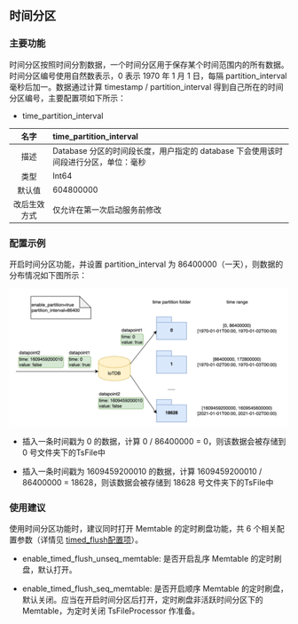 <!--

    Licensed to the Apache Software Foundation (ASF) under one
    or more contributor license agreements.  See the NOTICE file
    distributed with this work for additional information
    regarding copyright ownership.  The ASF licenses this file
    to you under the Apache License, Version 2.0 (the
    "License"); you may not use this file except in compliance
    with the License.  You may obtain a copy of the License at
    
        http://www.apache.org/licenses/LICENSE-2.0
    
    Unless required by applicable law or agreed to in writing,
    software distributed under the License is distributed on an
    "AS IS" BASIS, WITHOUT WARRANTIES OR CONDITIONS OF ANY
    KIND, either express or implied.  See the License for the
    specific language governing permissions and limitations
    under the License.

-->

## 时间分区

### 主要功能

时间分区按照时间分割数据，一个时间分区用于保存某个时间范围内的所有数据。时间分区编号使用自然数表示，0 表示 1970 年 1 月 1 日，每隔 partition_interval 毫秒后加一。数据通过计算 timestamp / partition_interval 得到自己所在的时间分区编号，主要配置项如下所示：

* time\_partition\_interval

|名字| time\_partition\_interval              |
 |:---------------------------------------------------:|:----------------------------------------|
|描述| Database 分区的时间段长度，用户指定的 database 下会使用该时间段进行分区，单位：毫秒 |
|类型|                        Int64                        |
|默认值|                      604800000                      |
|改后生效方式|                   仅允许在第一次启动服务前修改                    |

### 配置示例

开启时间分区功能，并设置 partition_interval 为 86400000（一天），则数据的分布情况如下图所示：

<img style="width:100%; max-width:800px; max-height:600px; margin-left:auto; margin-right:auto; display:block;" src="https://github.com/apache/iotdb-bin-resources/blob/main/docs/UserGuide/Data%20Concept/Time-Partition/time_partition_example.png?raw=true" alt="time partition example">

* 插入一条时间戳为 0 的数据，计算 0 / 86400000 = 0，则该数据会被存储到 0 号文件夹下的TsFile中
  
* 插入一条时间戳为 1609459200010 的数据，计算 1609459200010 / 86400000 = 18628，则该数据会被存储到 18628 号文件夹下的TsFile中

### 使用建议

使用时间分区功能时，建议同时打开 Memtable 的定时刷盘功能，共 6 个相关配置参数（详情见 [timed_flush配置项](../Reference/DataNode-Config-Manual.md)）。

* enable_timed_flush_unseq_memtable: 是否开启乱序 Memtable 的定时刷盘，默认打开。

* enable_timed_flush_seq_memtable: 是否开启顺序 Memtable 的定时刷盘，默认关闭。应当在开启时间分区后打开，定时刷盘非活跃时间分区下的 Memtable，为定时关闭 TsFileProcessor 作准备。